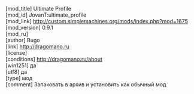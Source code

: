 [mod_title] Ultimate Profile  
[mod_id] JovanT:ultimate_profile  
[mod_link] http://custom.simplemachines.org/mods/index.php?mod=1675  
[mod_version] 0.9.1  
[mod_ru]  
[author] Bugo  
[link] http://dragomano.ru    
[license]   
[conditions] http://dragomano.ru/about                             
[win1251] да  
[utf8] да  
[type] мод  
[comment] Запаковать в архив и установить как обычный мод